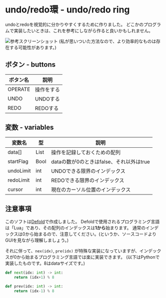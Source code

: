 # undo/redo環 - undo/redo ring
undoとredoを視覚的に分かりやすくするために作りました。
どこかのプログラムで実装したいときは、これを参考にしながら作ると良いかもしれません。

![参考スクリーンショット](https://cdn.discordapp.com/attachments/624598454387081227/993056556495159346/unknown.png)
(私が思いついた方法なので、より効率的なものは存在する可能性があります。)


## ボタン - buttons
|ボタン名|説明|
|-|-|
|OPERATE|操作をする|
|UNDO|UNDOする|
|REDO|REDOする|

## 変数 - variables
|変数名|型|説明|
|-|-|-|
|data[]|List|操作を記録しておくための配列|
|startFlag|Bool|dataの数が0のときはfalse、それ以外はtrue|
|undoLimit|int|UNDOできる限界のインデックス|
|redoLimit|int|REDOできる限界のインデックス|
|cursor|int|現在のカーソル位置のインデックス|

## 注意事項
このソフトは[Defold](https://defold.com/)で作成しました。
Defoldで使用されるプログラミング言語は「Lua」であり、その配列のインデックスは**1から**始まります。
通常のインデックスは0から始まるので、注意してください。(というか、ソースコードよりGUIを見ながら理解しましょう。)

それに伴って、`nex(idx)`, `pre(idx)` が特殊な実装になっていますが、インデックスが0から始まるプログラミング言語では楽に実装できます。
(以下はPythonで実装したものです。8はdataサイズです。)

```python
def next(idx: int) -> int:
    return (idx+1) % 8

def prev(idx: int) -> int:
    return (idx-1) % 8
```

